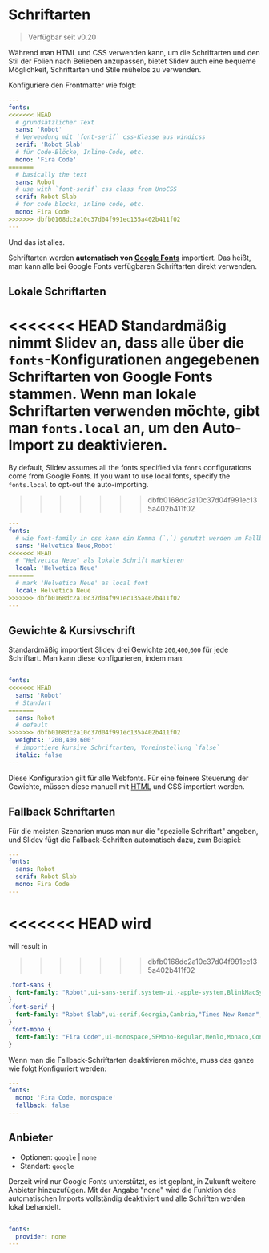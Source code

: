 # Schriftarten

> Verfügbar seit v0.20

Während man HTML und CSS verwenden kann, um die Schriftarten und den Stil der Folien nach Belieben anzupassen, bietet Slidev auch eine bequeme Möglichkeit, Schriftarten und Stile mühelos zu verwenden.

Konfiguriere den Frontmatter wie folgt:

```yaml
---
fonts:
<<<<<<< HEAD
  # grundsätzlicher Text
  sans: 'Robot'
  # Verwendung mit `font-serif` css-Klasse aus windicss
  serif: 'Robot Slab'
  # für Code-Blöcke, Inline-Code, etc.
  mono: 'Fira Code'
=======
  # basically the text
  sans: Robot
  # use with `font-serif` css class from UnoCSS
  serif: Robot Slab
  # for code blocks, inline code, etc.
  mono: Fira Code
>>>>>>> dbfb0168dc2a10c37d04f991ec135a402b411f02
---
```

Und das ist alles.

Schriftarten werden **automatisch von [Google Fonts](https://fonts.google.com/)** importiert. Das heißt, man kann alle bei Google Fonts verfügbaren Schriftarten direkt verwenden.

## Lokale Schriftarten

<<<<<<< HEAD
Standardmäßig nimmt Slidev an, dass alle über die `fonts`-Konfigurationen angegebenen Schriftarten von Google Fonts stammen. Wenn man lokale Schriftarten verwenden möchte, gibt man `fonts.local` an, um den Auto-Import zu deaktivieren. 
=======
By default, Slidev assumes all the fonts specified via `fonts` configurations come from Google Fonts. If you want to use local fonts, specify the `fonts.local` to opt-out the auto-importing.
>>>>>>> dbfb0168dc2a10c37d04f991ec135a402b411f02

```yaml
---
fonts:
  # wie font-family in css kann ein Komma (`,`) genutzt werden um Fallback Schriftarten anzugeben
  sans: 'Helvetica Neue,Robot'
<<<<<<< HEAD
  # "Helvetica Neue" als lokale Schrift markieren
  local: 'Helvetica Neue'
=======
  # mark 'Helvetica Neue' as local font
  local: Helvetica Neue
>>>>>>> dbfb0168dc2a10c37d04f991ec135a402b411f02
---
```

## Gewichte & Kursivschrift

Standardmäßig importiert Slidev drei Gewichte `200`,`400`,`600` für jede Schriftart. Man kann diese konfigurieren, indem man:

```yaml
---
fonts:
<<<<<<< HEAD
  sans: 'Robot'
  # Standart
=======
  sans: Robot
  # default
>>>>>>> dbfb0168dc2a10c37d04f991ec135a402b411f02
  weights: '200,400,600'
  # importiere kursive Schriftarten, Voreinstellung `false`
  italic: false
---
```

Diese Konfiguration gilt für alle Webfonts. Für eine feinere Steuerung der Gewichte, müssen diese manuell mit [HTML](/custom/directory-structure.html#index-html) und CSS importiert werden.

## Fallback Schriftarten

Für die meisten Szenarien muss man nur die "spezielle Schriftart" angeben, und Slidev fügt die Fallback-Schriften automatisch dazu, zum Beispiel:

```yaml
---
fonts:
  sans: Robot
  serif: Robot Slab
  mono: Fira Code
---
```

<<<<<<< HEAD
wird
=======
will result in
>>>>>>> dbfb0168dc2a10c37d04f991ec135a402b411f02

```css
.font-sans {
  font-family: "Robot",ui-sans-serif,system-ui,-apple-system,BlinkMacSystemFont,"Segoe UI",Roboto,"Helvetica Neue",Arial,"Noto Sans",sans-serif,"Apple Color Emoji","Segoe UI Emoji","Segoe UI Symbol","Noto Color Emoji";
}
.font-serif {
  font-family: "Robot Slab",ui-serif,Georgia,Cambria,"Times New Roman",Times,serif;
}
.font-mono {
  font-family: "Fira Code",ui-monospace,SFMono-Regular,Menlo,Monaco,Consolas,"Liberation Mono","Courier New",monospace;
}
```

Wenn man die Fallback-Schriftarten deaktivieren möchte, muss das ganze wie folgt Konfiguriert werden:

```yaml
---
fonts:
  mono: 'Fira Code, monospace'
  fallback: false
---
```

## Anbieter

- Optionen: `google` | `none`
- Standart: `google`

Derzeit wird nur Google Fonts unterstützt, es ist geplant, in Zukunft weitere Anbieter hinzuzufügen. Mit der Angabe "none" wird die Funktion des automatischen Imports vollständig deaktiviert und alle Schriften werden lokal behandelt.

```yaml
---
fonts:
  provider: none
---
```
